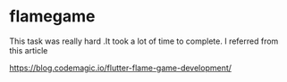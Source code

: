 # flamegame
This task was really hard .It took a lot of time to complete. I referred from this article

https://blog.codemagic.io/flutter-flame-game-development/
